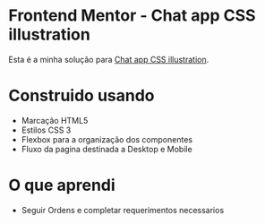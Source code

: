# Frontend Mentor - Chat app CSS illustration

Esta é a minha solução para [Chat app CSS illustration](https://www.frontendmentor.io/challenges/chat-app-css-illustration-O5auMkFqY). 


# Construido usando

- Marcação HTML5
- Estilos CSS 3
- Flexbox para a organização dos componentes
- Fluxo da pagina destinada a Desktop e Mobile


# O que aprendi

- Seguir Ordens e completar requerimentos necessarios